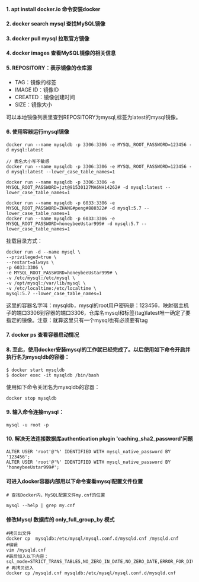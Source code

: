 #### 1. apt install docker.io 命令安装docker

#### 2. docker search mysql 查找MySQL镜像

#### 3. docker pull mysql 拉取官方镜像

#### 4. docker images 查看MySQL镜像的相关信息

#### 5. REPOSITORY：表示镜像的仓库源
+ TAG：镜像的标签
+ IMAGE ID：镜像ID
+ CREATED：镜像创建时间
+ SIZE：镜像大小

可以本地镜像列表里查到REPOSITORY为mysql,标签为latest的mysql镜像。

#### 6. 使用容器运行mysql镜像
```
docker run --name mysqldb -p 3306:3306 -e MYSQL_ROOT_PASSWORD=123456 -d mysql:latest

// 表名大小写不敏感
docker run --name mysqldb -p 3306:3306 -e MYSQL_ROOT_PASSWORD=123456 -d mysql:latest --lower_case_table_names=1

docker run --name mysqldb -p 3306:3306 -e MYSQL_ROOT_PASSWORD=jzt@91530127MA6NH14262# -d mysql:latest --lower_case_table_names=1

docker run --name mysqldb -p 6033:3306 -e MYSQL_ROOT_PASSWORD=ZHANG#peng#880322# -d mysql:5.7 --lower_case_table_names=1
docker run --name mysqldb -p 6033:3306 -e MYSQL_ROOT_PASSWORD=honeybeeUstar999# -d mysql:5.7 --lower_case_table_names=1
```

挂载目录方式：
```
docker run -d --name mysql \
--privileged=true \
--restart=always \
-p 6033:3306 \
-e MYSQL_ROOT_PASSWORD=honeybeeUstar999# \
-v /etc/mysql:/etc/mysql \
-v /opt/mysql:/var/lib/mysql \
-v /etc/localtime:/etc/localtime \
mysql:5.7 --lower_case_table_names=1
```
这里的容器名字叫：mysqldb，mysql的root用户密码是：123456，映射宿主机子的端口3306到容器的端口3306，仓库名mysql和标签(tag)latest唯一确定了要指定的镜像。注意：就算这里只有一个mysql也有必须要有tag

#### 7. docker ps 查看容器启动情况

#### 8. 至此，使用docker安装mysql的工作就已经完成了。以后使用如下命令开启并执行名为mysqldb的容器：
```
$ docker start mysqldb
$ docker exec -it mysqldb /bin/bash
```
使用如下命令关闭名为mysqldb的容器：
```
docker stop mysqldb
```

#### 9. 输入命令连接mysql：
```
mysql -u root -p
```

#### 10. 解决无法连接数据库authentication plugin 'caching_sha2_password'问题
```
ALTER USER 'root'@'%' IDENTIFIED WITH mysql_native_password BY '123456';
ALTER USER 'root'@'%' IDENTIFIED WITH mysql_native_password BY 'honeybeeUstar999#';
```

#### 可进入docker容器内部用以下命令查看mysql配置文件位置
```
# 查找Docker内，MySQL配置文件my.cnf的位置

mysql --help | grep my.cnf
```

#### 修改Mysql 数据库的 only_full_group_by 模式
```shell script
#拷贝出文件
docker cp  mysqldb:/etc/mysql/mysql.conf.d/mysqld.cnf /mysqld.cnf
#编辑
vim /mysqld.cnf
#最后加入以下内容：
sql_mode=STRICT_TRANS_TABLES,NO_ZERO_IN_DATE,NO_ZERO_DATE,ERROR_FOR_DIVISION_BY_ZERO,NO_AUTO_CREATE_USER,NO_ENGINE_SUBSTITUTION
# 再拷贝进入
docker cp /mysqld.cnf mysqldb:/etc/mysql/mysql.conf.d/mysqld.cnf
```
